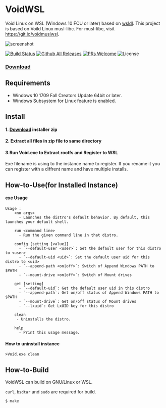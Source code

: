# VoidWSL
Void Linux on WSL (Windows 10 FCU or later) based on [wsldl](https://github.com/yuk7/wsldl).
This project is based on Voild Linux musl-libc. For musl-libc, visit https://git.io/voidmuslwsl.

![screenshot](https://raw.githubusercontent.com/wiki/yuk7/wsldl/img/Arch_Alpine_Ubuntu.png)

[![Build Status](https://img.shields.io/travis/am11/VoidWSL.svg?style=flat-square)](https://travis-ci.org/am11/VoidWSL)
[![Github All Releases](https://img.shields.io/github/downloads/am11/VoidWSL/total.svg?style=flat-square)](https://github.com/am11/VoidWSL/releases/latest)
[![PRs Welcome](https://img.shields.io/badge/PRs-welcome-brightgreen.svg?style=flat-square)](http://makeapullrequest.com)
![License](https://img.shields.io/github/license/am11/VoidWSL.svg?style=flat-square)

### [Download](https://github.com/am11/VoidWSL/releases/latest)


## Requirements
* Windows 10 1709 Fall Creators Update 64bit or later.
* Windows Subsystem for Linux feature is enabled.

## Install
#### 1. [Download](https://github.com/am11/VoidWSL/releases/latest) installer zip

#### 2. Extract all files in zip file to same directory

#### 3.Run Void.exe to Extract rootfs and Register to WSL
Exe filename is using to the instance name to register.
If you rename it you can register with a diffrent name and have multiple installs.


## How-to-Use(for Installed Instance)
#### exe Usage
```dos
Usage :
    <no args>
      - Launches the distro's default behavior. By default, this launches your default shell.

    run <command line>
      - Run the given command line in that distro.

    config [setting [value]]
      - `--default-user <user>`: Set the default user for this distro to <user>
      - `--default-uid <uid>`: Set the default user uid for this distro to <uid>
      - `--append-path <on|off>`: Switch of Append Windows PATH to $PATH
      - `--mount-drive <on|off>`: Switch of Mount drives

    get [setting]
      - `--default-uid`: Get the default user uid in this distro
      - `--append-path`: Get on/off status of Append Windows PATH to $PATH
      - `--mount-drive`: Get on/off status of Mount drives
      - `--lxuid`: Get LxUID key for this distro

    clean
     - Uninstalls the distro.

    help
      - Print this usage message.
```


#### How to uninstall instance
```dos
>Void.exe clean

```

## How-to-Build
VoidWSL can build on GNU/Linux or WSL.

`curl`, `bsdtar` and `sudo` are required for build.
```shell
$ make
```
